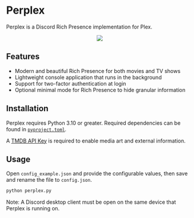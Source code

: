 # Perplex

Perplex is a Discord Rich Presence implementation for Plex.

<p align="center">
    <img src="https://i.imgur.com/uLX0Gpi.png" draggable="false">
</p>

## Features

-   Modern and beautiful Rich Presence for both movies and TV shows
-   Lightweight console application that runs in the background
-   Support for two-factor authentication at login
-   Optional minimal mode for Rich Presence to hide granular information

## Installation

Perplex requires Python 3.10 or greater. Required dependencies can be found in [`pyproject.toml`](https://github.com/EthanC/Perplex/blob/main/pyproject.toml).

A [TMDB API Key](https://www.themoviedb.org/settings/api) is required to enable media art and external information.

## Usage

Open `config_example.json` and provide the configurable values, then save and rename the file to `config.json`.

```py
python perplex.py
```

Note: A Discord desktop client must be open on the same device that Perplex is running on.
